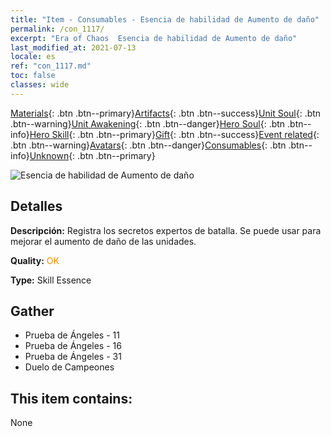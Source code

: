 ```yaml
---
title: "Item - Consumables - Esencia de habilidad de Aumento de daño"
permalink: /con_1117/
excerpt: "Era of Chaos  Esencia de habilidad de Aumento de daño"
last_modified_at: 2021-07-13
locale: es
ref: "con_1117.md"
toc: false
classes: wide
---
```

 [Materials](/ItemsES/){: .btn .btn--primary}[Artifacts](/ItemsES/Artifacts/){: .btn .btn--success}[Unit Soul](/ItemsES/UnitSoul/){: .btn .btn--warning}[Unit Awakening](/ItemsES/UnitAwakening/){: .btn .btn--danger}[Hero Soul](/ItemsES/HeroSoul/){: .btn .btn--info}[Hero Skill](/ItemsES/HeroSkill/){: .btn .btn--primary}[Gift](/ItemsES/Gift/){: .btn .btn--success}[Event related](/ItemsES/Events/){: .btn .btn--warning}[Avatars](/ItemsES/Avatars/){: .btn .btn--danger}[Consumables](/ItemsES/Consumables/){: .btn .btn--info}[Unknown](/ItemsES/Unknown/){: .btn .btn--primary}

 ![Esencia de habilidad de Aumento de daño](/images/t/i_7008.png)

## Detalles
 **Descripción:** Registra los secretos expertos de batalla. Se puede usar para mejorar el aumento de daño de las unidades.

 **Quality:** <span style="color: #FF8C00">OK</span>

 **Type:** Skill Essence

## Gather

*    Prueba de Ángeles - 11 
*    Prueba de Ángeles - 16 
*    Prueba de Ángeles - 31 
*    Duelo de Campeones 

## This item contains:

  None

